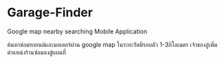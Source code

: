 # Garage-Finder
Google map nearby searching Mobile Application 

ค้นหาซ่อมรถยนต์และมอเตอร์ผ่าน google map ในระยะรัศมีรอบตัว 1-3กิโลเมตร
เจ้าของอู่เพิ่มตำแหน่งร้านซ่อมลงสู่แผนที่
